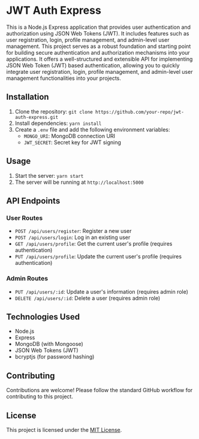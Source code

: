 # JWT Auth Express

This is a Node.js Express application that provides user authentication and authorization using JSON Web Tokens (JWT). It includes features such as user registration, login, profile management, and admin-level user management.
This project serves as a robust foundation and starting point for building secure authentication and authorization mechanisms into your applications. It offers a well-structured and extensible API for implementing JSON Web Token (JWT) based authentication, allowing you to quickly integrate user registration, login, profile management, and admin-level user management functionalities into your projects.


## Installation

1. Clone the repository: `git clone https://github.com/your-repo/jwt-auth-express.git`
2. Install dependencies: `yarn install`
3. Create a `.env` file and add the following environment variables:
   - `MONGO_URI`: MongoDB connection URI
   - `JWT_SECRET`: Secret key for JWT signing

## Usage

1. Start the server: `yarn start`
2. The server will be running at `http://localhost:5000`

## API Endpoints

### User Routes

- `POST /api/users/register`: Register a new user
- `POST /api/users/login`: Log in an existing user
- `GET /api/users/profile`: Get the current user's profile (requires authentication)
- `PUT /api/users/profile`: Update the current user's profile (requires authentication)

### Admin Routes

- `PUT /api/users/:id`: Update a user's information (requires admin role)
- `DELETE /api/users/:id`: Delete a user (requires admin role)

## Technologies Used

- Node.js
- Express
- MongoDB (with Mongoose)
- JSON Web Tokens (JWT)
- bcryptjs (for password hashing)

## Contributing

Contributions are welcome! Please follow the standard GitHub workflow for contributing to this project.

## License

This project is licensed under the [MIT License](LICENSE).

